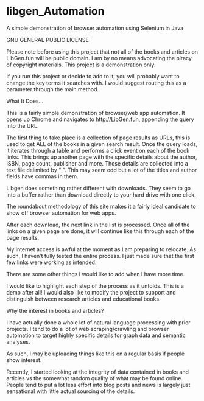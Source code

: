 
# libgen_Automation
A simple demonstration of browser automation using Selenium in Java

GNU GENERAL PUBLIC LICENSE

Please note before using this project that not all of the books and articles on LibGen.fun will be public domain. I am by no means advocating the piracy of copyright materials. This project is a demonstration only.

If you run this project or decide to add to it, you will probably want to change the key terms it searches with. I would suggest routing this as a parameter through the main method.

What It Does…

This is a fairly simple demonstration of browser/web app automation. It opens up Chrome and navigates to http://LibGen.fun, appending the query into the URL.

The first thing to take place is a collection of page results as URLs, this is used to get ALL of the books in a given search result.
Once the query loads, it iterates through a table and performs a click event on each of the book links. This brings up another page with the specific details about the author, ISBN, page count, publisher and more. Those details are collected into a text file delimited by “|”. This may seem odd but a lot of the titles and author fields have commas in them.

Libgen does something rather different with downloads. They seem to go into a buffer rather than download directly to your hard drive with one click.

The roundabout methodology of this site makes it a fairly ideal candidate to show off browser automation for web apps.

After each download, the next link in the list is processed. Once all of the links on a given page are done, it will continue like this through each of the page results.

My internet access is awful at the moment as I am preparing to relocate. As such, I haven’t fully tested the entire process. I just made sure that the first few links were working as intended.

There are some other things I would like to add when I have more time.

I would like to highlight each step of the process as it unfolds. This is a demo after all!
I would also like to modify the project to support and distinguish between research articles and educational books.

Why the interest in books and articles?

I have actually done a whole lot of natural language processing with prior projects. I tend to do a lot of web scraping/crawling and browser automation to target highly specific details for graph data and semantic analyses.

As such, I may be uploading things like this on a regular basis if people show interest.

Recently, I started looking at the integrity of data contained in books and articles vs the somewhat random quality of what may be found online. People tend to put a lot less effort into blog posts and news is largely just sensational with little actual sourcing of the details.

